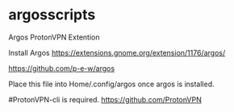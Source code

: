 # argosscripts

Argos ProtonVPN Extention

Install Argos https://extensions.gnome.org/extension/1176/argos/ 

https://github.com/p-e-w/argos

Place this file into Home/.config/argos once argos is installed. 

#ProtonVPN-cli is required. https://github.com/ProtonVPN

